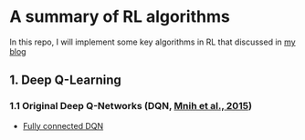 # A summary of RL algorithms
In this repo, I will implement some key algorithms in RL that discussed in [my blog](https://guoqq17.github.io/tags/Reinforcement-Learning/)

## 1. Deep Q-Learning

### 1.1 Original Deep Q-Networks (DQN, [Mnih et al., 2015](https://storage.googleapis.com/deepmind-data/assets/papers/DeepMindNature14236Paper.pdf))
- [Fully connected DQN](main.py)

